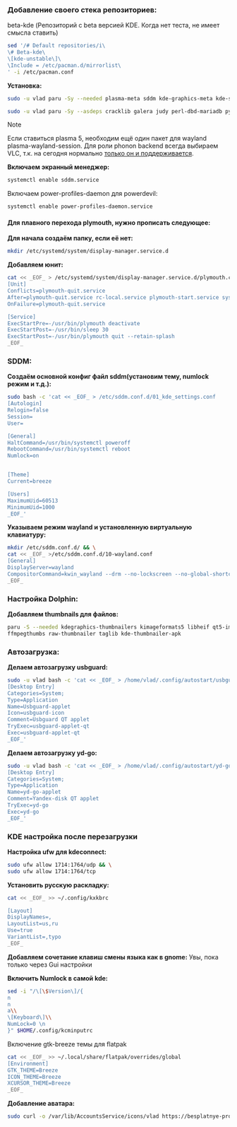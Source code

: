 ### Добавление своего стека репозиториев:

beta-kde (Репозиторий с beta версией KDE. Когда нет теста, не имеет смысла ставить)
```bash
sed '/# Default repositories/i\
\# Beta-kde\
\[kde-unstable\]\
\Include = /etc/pacman.d/mirrorlist\
' -i /etc/pacman.conf
```

**Установка:**
```bash
sudo -u vlad paru -Sy --needed plasma-meta sddm kde-graphics-meta kde-system-meta kde-utilities-meta kde-multimedia-meta kde-network-meta ufw qt6-virtualkeyboard power-profiles-daemon phonon-qt6-vlc kmail
```

```bash
sudo -u vlad paru -Sy --asdeps cracklib galera judy perl-dbd-mariadb python-mysqlclient
```
>[!Note]
>Если ставиться plasma 5, необходим ещё один пакет для wayland plasma-wayland-session.
>Для роли phonon backend всегда выбираем VLC, т.к. на сегодня нормально [только он и поддерживается](https://community.kde.org/Distributions/Packaging_Recommendations#Non-Plasma_packages).

**Включаем экранный менеджер:**
```bash
systemctl enable sddm.service
```
Включаем power-profiles-daemon для powerdevil:
```bash
systemctl enable power-profiles-daemon.service
```
#### Для плавного перехода plymouth, нужно прописать следующее:
**Для начала создаём папку, если её нет:**
```bash
mkdir /etc/systemd/system/display-manager.service.d
```
**Добавляем юнит:**
```bash
cat << _EOF_ > /etc/systemd/system/display-manager.service.d/plymouth.conf
[Unit]
Conflicts=plymouth-quit.service
After=plymouth-quit.service rc-local.service plymouth-start.service systemd-user-sessions.service
OnFailure=plymouth-quit.service

[Service]
ExecStartPre=-/usr/bin/plymouth deactivate
ExecStartPost=-/usr/bin/sleep 30
ExecStartPost=-/usr/bin/plymouth quit --retain-splash
_EOF_
```

### SDDM:
**Создаём основной конфиг файл sddm(установим тему, numlock режим и т.д.):**
```bash
sudo bash -c 'cat << _EOF_ > /etc/sddm.conf.d/01_kde_settings.conf
[Autologin]
Relogin=false
Session=
User=

[General]
HaltCommand=/usr/bin/systemctl poweroff
RebootCommand=/usr/bin/systemctl reboot
Numlock=on


[Theme]
Current=breeze

[Users]
MaximumUid=60513
MinimumUid=1000
_EOF_'
```
**Указываем режим wayland и установленную виртуальную клавиатуру:**
```bash
mkdir /etc/sddm.conf.d/ && \
cat << _EOF_ >/etc/sddm.conf.d/10-wayland.conf
[General]
DisplayServer=wayland
CompositorCommand=kwin_wayland --drm --no-lockscreen --no-global-shortcuts --locale1 --inputmethod qtvirtualkeyboard
_EOF_
```
### Настройка Dolphin:
**Добавляем thumbnails для файлов:**
```bash
paru -S --needed kdegraphics-thumbnailers kimageformats5 libheif qt5-imageformats resvg kdesdk-thumbnailers  
ffmpegthumbs raw-thumbnailer taglib kde-thumbnailer-apk
```

### Автозагрузка:
**Делаем автозагрузку usbguard:**
```bash
sudo -u vlad bash -c 'cat << _EOF_ > /home/vlad/.config/autostart/usbguard-applet.desktop
[Desktop Entry]
Categories=System;
Type=Application
Name=Usbguard-applet
Icon=usbguard-icon
Comment=Usbguard QT applet
TryExec=usbguard-applet-qt
Exec=usbguard-applet-qt
_EOF_'
```

**Делаем автозагрузку yd-go:**
```bash
sudo -u vlad bash -c 'cat << _EOF_ > /home/vlad/.config/autostart/yd-go-applet.desktop
[Desktop Entry]
Categories=System;
Type=Application
Name=yd-go-applet
Comment=Yandex-disk QT applet
TryExec=yd-go
Exec=yd-go
_EOF_'
```
### KDE настройка после перезагрузки
**Настройка ufw для kdeconnect:**
```bash
sudo ufw allow 1714:1764/udp && \
sudo ufw allow 1714:1764/tcp
```

**Установить русскую раскладку:**
```bash
cat << _EOF_ >> ~/.config/kxkbrc

[Layout]
DisplayNames=,
LayoutList=us,ru
Use=true
VariantList=,typo
_EOF_
```

**Добавляем сочетание клавиш смены языка как в gnome:**
Увы, пока только через Gui настройки

**Включить Numlock в самой kde:**
```bash
sed -i "/\[\$Version\]/{ 
n
n
a\\
\[Keyboard\]\\
NumLock=0 \n
}" $HOME/.config/kcminputrc
```
Включение gtk-breeze темы для flatpak
```bash
cat << _EOF_ >> ~/.local/share/flatpak/overrides/global
[Environment]
GTK_THEME=Breeze
ICON_THEME=Breeze
XCURSOR_THEME=Breeze
_EOF_
```

**Добавление аватара:**
```bash
sudo curl -o /var/lib/AccountsService/icons/vlad https://besplatnye-programmy.com/uploads/posts/2021-04/1617720980_arch-linux.png
```
